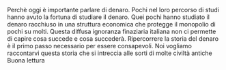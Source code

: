 Perchè oggi è importante parlare di denaro.
Pochi nel loro percorso di studi hanno avuto la fortuna di studiare il denaro. Quei pochi hanno studiato il denaro racchiuso in una struttura economica che protegge  il monopolio di pochi su molti. Questa diffusa ignoranza finaziaria italiana non ci permette di capire cosa succede e cosa succederà.
Ripercorrere la storia del denaro è il primo passo necessario per essere consapevoli. 
Noi vogliamo raccontarvi questa storia che si intreccia alle sorti di molte civiltà antiche
Buona lettura 